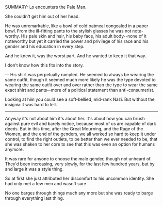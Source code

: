 SUMMARY: Lo encounters the Pale Man. 

She couldn't get him out of her head. 

He was unremarkable, like a bowl of cold oatmeal congealed in a paper bowl.  From the ill-fitting pants to the stylish glasses he was not note-worthy.  His pale skin and hair, his baby face, his adult body--none of it noteworthy but yet it carried the power and privilege of his race and his gender and his education in every step. 

And he knew it, was the worst part.  And he wanted to keep it that way. 

I don't know how this fits into the story. 

-- 
His shirt was perpetually rumpled.  He seemed to always be wearing the same outfit, though it seemed much more likely he was the type devoted to wearing the same outfit over and over rather than the type to wear the same exact shirt and pants--more of a political statement than anti-consumerist. 

Looking at him you could see a soft-bellied, mid-rank Nazi.  But without the insignia it was hard to tell. 

---

Anyway it's not about him it's about her. It's about how you can brush against pure evil and barely notice, because most of us are capable of dark deeds.  But in this time, after the Great Mourning, and the Rage of the Women, and the end of the genders, we all worked so hard to keep it under control, to find the right outlets, to be better than we ever needed to be, that she was shaken to her core to see that this was even an option for humans anymore. 

It was rare for anyone to choose the male gender, though not unheard of.  They'd been increasing, very slowly, for the last few hundred years, but by and large it was a style thing. 

So at first she just attributed her discomfort to his uncommon identity.  She had only met a few men and wasn't sure 

No one barges through things much any more but she was ready to barge through everything last thing.  
